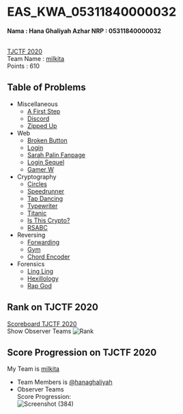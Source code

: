 # EAS_KWA_05311840000032

<b>
Nama : Hana Ghaliyah Azhar 
NRP  : 05311840000032
</b>    
<br /> <br />

[TJCTF 2020](http://tjctf.org/)<br />
Team Name : [milkita](https://tjctf.org/teams/profile/843) <br />
Points : 610
<br />

## Table of Problems
- Miscellaneous
    - [A First Step](https://github.com/hanaghaliyah/EAS_KWA_05311840000032/blob/master/Miscellaneous/A%20First%20Step.md)
    - [Discord](https://github.com/hanaghaliyah/EAS_KWA_05311840000032/blob/master/Miscellaneous/Discord.md)
    - [Zipped Up](https://github.com/hanaghaliyah/EAS_KWA_05311840000032/blob/master/Miscellaneous/Zipped%20Up.md)
- Web
    - [Broken Button](https://github.com/hanaghaliyah/EAS_KWA_05311840000032/blob/master/web/Broken%20Button.md)
    - [Login](https://github.com/hanaghaliyah/EAS_KWA_05311840000032/blob/master/web/Login.md)
    - [Sarah Palin Fanpage](https://github.com/hanaghaliyah/EAS_KWA_05311840000032/blob/master/web/Sarah%20Palin%20Fanpage.md)
    - [Login Sequel](https://github.com/hanaghaliyah/EAS_KWA_05311840000032/blob/master/web/Login%20Sequel.md)
    - [Gamer W](https://github.com/hanaghaliyah/EAS_KWA_05311840000032/blob/master/web/Gamer%20W.md)
- Cryptography
    - [Circles](https://github.com/hanaghaliyah/EAS_KWA_05311840000032/blob/master/Cryptography/Circles.md)
    - [Speedrunner](https://github.com/hanaghaliyah/EAS_KWA_05311840000032/blob/master/Cryptography/Speedrunner.md)
    - [Tap Dancing](https://github.com/hanaghaliyah/EAS_KWA_05311840000032/blob/master/Cryptography/Tap%20Dancing.md)
    - [Typewriter](https://github.com/hanaghaliyah/EAS_KWA_05311840000032/blob/master/Cryptography/Typewriter.md)
    - [Titanic](https://github.com/hanaghaliyah/EAS_KWA_05311840000032/blob/master/Cryptography/Titanic.md)
    - [Is This Crypto?](https://github.com/hanaghaliyah/EAS_KWA_05311840000032/blob/master/Cryptography/Is%20This%20Crypto%3F.md)
    - [RSABC](https://github.com/hanaghaliyah/EAS_KWA_05311840000032/blob/master/Cryptography/RSABC.md)
- Reversing
    - [Forwarding](https://github.com/hanaghaliyah/EAS_KWA_05311840000032/blob/master/Reversing/Forwarding.md)
    - [Gym](https://github.com/hanaghaliyah/EAS_KWA_05311840000032/blob/master/Reversing/Gym.md)
    - [Chord Encoder](https://github.com/hanaghaliyah/EAS_KWA_05311840000032/blob/master/Reversing/Chord%20Encoder.md)
- Forensics
    - [Ling Ling](https://github.com/hanaghaliyah/EAS_KWA_05311840000032/blob/master/Forensics/Ling%20Ling.md)
    - [Hexillology](https://github.com/hanaghaliyah/EAS_KWA_05311840000032/blob/master/Forensics/Hexillology.md)
    - [Rap God](https://github.com/hanaghaliyah/EAS_KWA_05311840000032/blob/master/Forensics/Rap%20God.md)

## Rank on TJCTF 2020
[Scoreboard TJCTF 2020](https://tjctf.org/scoreboard) <br />
Show Observer Teams
![Rank](https://user-images.githubusercontent.com/26424136/83152791-685e5d80-a128-11ea-8471-2da8c24a9493.PNG)

## Score Progression on TJCTF 2020
My Team is [milkita](https://tjctf.org/teams/profile/843) <br />
- Team Members is [@hanaghaliyah](https://tjctf.org/users/profile/1627) 
- Observer Teams <br />
Score Progression: <br />
![Screenshot (384)](https://user-images.githubusercontent.com/26424136/83152800-6a282100-a128-11ea-9768-e7eeb262fa06.png)
